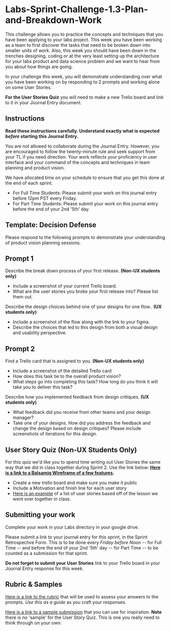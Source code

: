 # Labs-Sprint-Challenge-1.3-Plan-and-Breakdown-Work

This challenge allows you to practice the concepts and techniques that you have been applying to your labs project. This week you have been working as a team to first discover the tasks that need to be broken down into smaller units of work. Also, this week you should have been down in the trenches designing, coding or at the very least setting up the architecture for your labs product and data science problem and we want to hear from you about how things are going.

In your challenge this week, you will demonstrate understanding over what you have been working on by responding to 2 prompts and working alone on some User Stories.

**For the User Stories Quiz** you will need to make a new Trello board and link to it in your Journal Entry document.

## Instructions

**Read these instructions carefully. Understand exactly what is expected _before_ starting this Journal Entry.**

You are not allowed to collaborate during the Journal Entry. However, you are encouraged to follow the twenty-minute rule and seek support from your TL if you need direction. Your work reflects your proficiency in user interface and your command of the concepts and techniques in team planning and product vision.

We have allocated time on your schedule to ensure that you get this done at the end of each sprint.

- For Full Time Students: Please submit your work on this journal entry before 12pm PST every Friday.
- For Part Time Students: Please submit your work on this journal entry before the end of your 2nd '5th' day.

## Template: Decision Defense

Please respond to the following prompts to demonstrate your understanding of product vision planning sessions.

## Prompt 1

Describe the break down process of your first release. **(Non-UX students only)**

- Include a screenshot of your current Trello board.
- What are the user stories you broke your first release into? Please list them out.

Describe the design choices behind one of your designs for one flow.. **(UX students only)**
- Include a screenshot of the flow along with the link to your figma.
- Describe the choices that led to this design from both a visual design and usability perspective.

## Prompt 2

Find a Trello card that is assigned to you. **(Non-UX students only)**

- Include a screenshot of the detailed Trello card
- How does this task tie to the overall product vision?
- What steps go into completing this task? How long do you think it will take you to deliver this task?

Describe how you implemented feedback from design critiques. **(UX students only)**
- What feedback did you receive from other teams and your design manager?
- Take one of your designs. How did you address the feedback and change the design based on design critiques? Please include screenshots of iterations for this design. 

## User Story Quiz (Non-UX Students Only)

For this quiz we'd like you to spend time writing out User Stories the same way that we did in class together during Sprint 2.
Use the link below:
**[Here is a link to a Balsamiq Wireframe of a few features](https://balsamiq.cloud/stbn0wl/pi0rkk3/r2278).**

- Create a new trello board and make sure you make it public
- Include a Motivation and finish line for each user story
- [Here is an example](https://trello.com/b/iMVgaVA3/user-story-quiz-sample) of a list of user stories based off of the lesson we went over together in class. 


## Submitting your work
Complete your work in your Labs directory in your google drive. 

Please submit a link to your journal entry for this sprint, in the Sprint Retrospective Form. This is to be done every _Friday before Noon_ -- for Full Time -- and before the end of your 2nd '5th' day -- for Part Time -- to be counted as a submission for that sprint.

**Do not forget to submit your User Stories** link to your Trello board in your Journal Entry response for this week.

## Rubric & Samples

[Here is a link to the rubric](https://www.notion.so/lambdaschool/a0252ba27b1d4466882a869fbb9d755d?v=b6f223dd5a9d40f98ea8be53aebd8c16) that will be used to assess your answers to the prompts. _Use this as a guide_ as you craft your responses.

[Here is a link to a sample submission](https://www.notion.so/lambdaschool/1-3-Breakdown-Entry-c6da8da59cec4a819c554222cf00549e) that you can use for inspiration.
**Note** there is no 'sample' for the User Story Quiz. This is one you really need to think through on your own.
